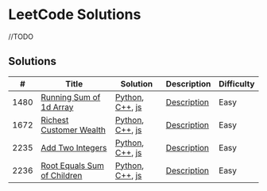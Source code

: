# LeetCode Solutions

//TODO

## Solutions

| # | Title | Solution | Description | Difficulty |
|---| ----- | -------- | ----------- | ---------- |
|1480|[Running Sum of 1d Array](https://github.com/PedroEduardoGarcia/leetcode/blob/main/src/1480-Running-Sum-of-1d-Array) | [Python](https://github.com/PedroEduardoGarcia/leetcode/blob/main/src/1480-Running-Sum-of-1d-Array/running_sum_of_1d_array.py), [C++](https://github.com/PedroEduardoGarcia/leetcode/blob/main/src/1480-Running-Sum-of-1d-Array/running_sum_of_1d_array.cpp), [js](https://github.com/PedroEduardoGarcia/leetcode/blob/main/src/1480-Running-Sum-of-1d-Array/running_sum_of_1d_array.js) |[Description](https://github.com/PedroEduardoGarcia/leetcode/blob/main/src/1480-Running-Sum-of-1d-Array/running_sum_of_1d_array.md)  |Easy |
|1672|[Richest Customer Wealth](https://github.com/PedroEduardoGarcia/leetcode/tree/main/src/1672-Richest-Customer-Wealth) | [Python](https://github.com/PedroEduardoGarcia/leetcode/blob/main/src/1672-Richest-Customer-Wealth/richest_customer_wealth.py), [C++](https://github.com/PedroEduardoGarcia/leetcode/blob/main/src/1672-Richest-Customer-Wealth/richest_customer_wealth.cpp), [js](https://github.com/PedroEduardoGarcia/leetcode/blob/main/src/1672-Richest-Customer-Wealth/richest_customer_wealth.js) |[Description](https://github.com/PedroEduardoGarcia/leetcode/blob/main/src/1672-Richest-Customer-Wealth/richest_customer_wealth.md)  |Easy |
|2235|[Add Two Integers](https://github.com/PedroEduardoGarcia/leetcode/tree/main/src/2235-Add-Two-Integers) | [Python](https://github.com/PedroEduardoGarcia/leetcode/blob/main/src/2235-Add-Two-Integers/add_two_integers.py), [C++](https://github.com/PedroEduardoGarcia/leetcode/blob/main/src/2235-Add-Two-Integers/add_two_integers.cpp), [js](https://github.com/PedroEduardoGarcia/leetcode/blob/main/src/2235-Add-Two-Integers/add_two_integers.js) |[Description](https://github.com/PedroEduardoGarcia/leetcode/blob/main/src/2235-Add-Two-Integers/add_two_integers.md) |Easy |
|2236|[Root Equals Sum of Children](https://github.com/PedroEduardoGarcia/leetcode/tree/main/src/2236-Root-Equals-Sum-of-Children) | [Python](https://github.com/PedroEduardoGarcia/leetcode/blob/main/src/2236-Root-Equals-Sum-of-Children/root_equals_sum_children.py), [C++](https://github.com/PedroEduardoGarcia/leetcode/blob/main/src/2236-Root-Equals-Sum-of-Children/root_equals_sum_children.cpp), [js](https://github.com/PedroEduardoGarcia/leetcode/blob/main/src/2236-Root-Equals-Sum-of-Children/root_equals_sum_children.js) |[Description](https://github.com/PedroEduardoGarcia/leetcode/blob/main/src/2236-Root-Equals-Sum-of-Children/root_equals_sum_children.md)  |Easy |
